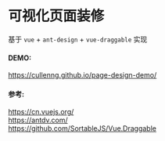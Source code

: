 # 可视化页面装修
基于 ```vue``` + ```ant-design``` + ```vue-draggable``` 实现


#### DEMO:
https://cullenng.github.io/page-design-demo/

#### 参考:  
https://cn.vuejs.org/  
https://antdv.com/  
https://github.com/SortableJS/Vue.Draggable  
